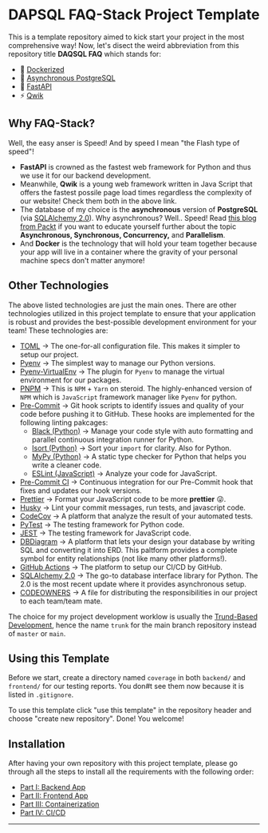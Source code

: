<h1 align=center><strong>DAPSQL FAQ-Stack Project Template</strong></h1>

This is a template repository aimed to kick start your project in the most comprehensive way! Now, let's disect the weird abbreviation from this repository title **DAQSQL FAQ** which stands for:

* 🐳 [Dockerized](https://www.docker.com/)
* 🐘 [Asynchronous PostgreSQL](https://www.postgresql.org/docs/current/libpq-async.html)
* 🐍 [FastAPI](https://fastapi.tiangolo.com/)
* ⚡️ [Qwik](https://qwik.builder.io/)

## Why FAQ-Stack?

Well, the easy anser is Speed! And by speed I mean "the Flash type of speed"!

* **FastAPI** is crowned as the fastest web framework for Python and thus we use it for our backend development.
* Meanwhile, **Qwik** is a young web framework written in Java Script that offers the fastest possile page load times regardless the complexity of our website! Check them both in the above link.
* The database of my choice is the **asynchronous** version of **PostgreSQL** (via [SQLAlchemy 2.0](https://docs.sqlalchemy.org/en/20/orm/extensions/asyncio.html)). Why asynchronous? Well.. Speed! Read [this blog from Packt](https://subscription.packtpub.com/book/programming/9781838821135/6/ch06lvl1sec32/synchronous-asynchronous-and-threaded-execution) if you want to educate yourself further about the topic **Asynchronous, Synchronous, Concurrency,** and **Parallelism**.
* And **Docker** is the technology that will hold your team together because your app will live in a container where the gravity of your personal machine specs don't matter anymore!

## Other Technologies

The above listed technologies are just the main ones. There are other technologies utilized in this project template to ensure that your application is robust and provides the best-possible development environment for your team! These technologies are:

* [TOML](https://toml.io/en/) $\rightarrow$ The one-for-all configuration file. This makes it simpler to setup our project.
* [Pyenv](https://github.com/pyenv/pyenv) $\rightarrow$ The simplest way to manage our Python versions.
* [Pyenv-VirtualEnv](https://github.com/pyenv/pyenv-virtualenv) $\rightarrow$ The plugin for `Pyenv` to manage the virtual environment for our packages.
* [PNPM](https://pnpm.io/) $\rightarrow$ This is `NPM` + `Yarn` on steroid. The highly-enhanced version of `NPM` which is `JavaScript` framework manager like `Pyenv` for python.
* [Pre-Commit](https://pre-commit.com/) $\rightarrow$ Git hook scripts to identify issues and quality of your code before pushing it to GitHub. These hooks are implemented for the following linting pakcages:
  * [Black (Python)](https://black.readthedocs.io/en/stable/) $\rightarrow$ Manage your code style with auto formatting and parallel continuous integration runner for Python.
  * [Isort (Python)](https://pycqa.github.io/isort/) $\rightarrow$ Sort your `import` for clarity. Also for Python. 
  * [MyPy (Python)](https://mypy.readthedocs.io/en/stable/) $\rightarrow$ A static type checker for Python that helps you write a cleaner code.
  * [ESLint (JavaScript)](https://eslint.org/) $\rightarrow$ Analyze your code for JavaScript.
* [Pre-Commit CI](https://pre-commit.ci/) $\rightarrow$ Continuous integration for our Pre-Commit hook that fixes and updates our hook versions.
* [Prettier](https://prettier.io/) $\rightarrow$ Format your JavaScript code to be more **prettier** 😜.
* [Husky](https://typicode.github.io/husky/#/) $\rightarrow$ Lint your commit messages, run tests, and javascript code.
* [CodeCov](https://about.codecov.io/) $\rightarrow$ A platform that analyze the result of your automated tests.
* [PyTest](https://docs.pytest.org/en/7.2.x/) $\rightarrow$ The testing framework for Python code.
* [JEST](https://jestjs.io/) $\rightarrow$ The testing framework for JavaScript code.
* [DBDiagram](https://dbdiagram.io/home) $\rightarrow$ A platform that lets your design your database by writing SQL and converting it into ERD. This paltform provides a complete symbol for entity relationships (not like many other platforms!).
* [GitHub Actions](https://github.com/features/actions) $\rightarrow$ The platform to setup our CI/CD by GitHub.
* [SQLAlchemy 2.0](https://docs.sqlalchemy.org/en/20/orm/extensions/asyncio.html) $\rightarrow$ The go-to database interface library for Python. The 2.0 is the most recent update where it provides asynchronous setup.
* [CODEOWNERS](https://docs.github.com/en/repositories/managing-your-repositorys-settings-and-features/customizing-your-repository/about-code-owners) $\rightarrow$ A file for distributing the responsibilities in our project to each team/team mate.

The choice for my project development worklow is usually the [Trund-Based Development](https://trunkbaseddevelopment.com/), hence the name `trunk` for the main branch repository instead of `master` or `main`.

## Using this Template

Before we start, create a directory named `coverage` in both `backend/` and `frontend/` for our testing reports. You don#t see them now because it is listed in `.gitignore`.

To use this template click "use this template" in the repository header and choose "create new repository". Done! You welcome!

## Installation

After having your own repository with this project template, please go through all the steps to install all the requirements with the following order:

* [Part I: Backend App](https://github.com/Aeternalis-Ingenium/DAPSQL-FAQ-Stack-Template/trunk/backend)
* [Part II: Frontend App](https://github.com/Aeternalis-Ingenium/DAPSQL-FAQ-Stack-Template/trunk/frontend)
* [Part III: Containerization](https://github.com/Aeternalis-Ingenium/DAPSQL-FAQ-Stack-Template/trunk/CONTAINER.md)
* [Part IV: CI/CD](https://github.com/Aeternalis-Ingenium/DAPSQL-FAQ-Stack-Template/trunk/.github)

---
